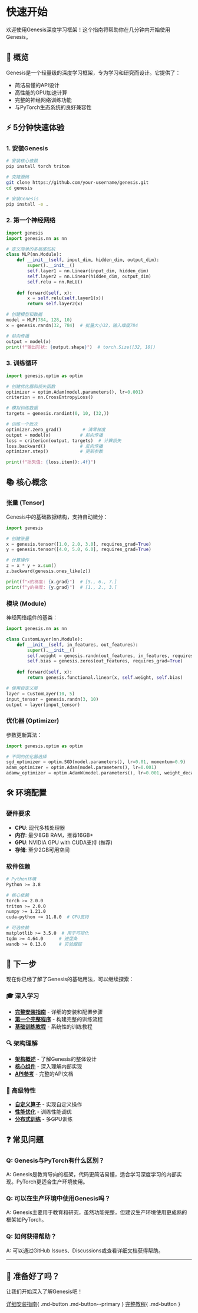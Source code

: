 # 快速开始

欢迎使用Genesis深度学习框架！这个指南将帮助你在几分钟内开始使用Genesis。

## 🎯 概览

Genesis是一个轻量级的深度学习框架，专为学习和研究而设计。它提供了：

- 简洁易懂的API设计
- 高性能的GPU加速计算
- 完整的神经网络训练功能
- 与PyTorch生态系统的良好兼容性

## ⚡ 5分钟快速体验

### 1. 安装Genesis

```bash
# 安装核心依赖
pip install torch triton

# 克隆源码
git clone https://github.com/your-username/genesis.git
cd genesis

# 安装Genesis
pip install -e .
```

### 2. 第一个神经网络

```python
import genesis
import genesis.nn as nn

# 定义简单的多层感知机
class MLP(nn.Module):
    def __init__(self, input_dim, hidden_dim, output_dim):
        super().__init__()
        self.layer1 = nn.Linear(input_dim, hidden_dim)
        self.layer2 = nn.Linear(hidden_dim, output_dim)
        self.relu = nn.ReLU()
    
    def forward(self, x):
        x = self.relu(self.layer1(x))
        return self.layer2(x)

# 创建模型和数据
model = MLP(784, 128, 10)
x = genesis.randn(32, 784)  # 批量大小32，输入维度784

# 前向传播
output = model(x)
print(f"输出形状: {output.shape}")  # torch.Size([32, 10])
```

### 3. 训练循环

```python
import genesis.optim as optim

# 创建优化器和损失函数
optimizer = optim.Adam(model.parameters(), lr=0.001)
criterion = nn.CrossEntropyLoss()

# 模拟训练数据
targets = genesis.randint(0, 10, (32,))

# 训练一个批次
optimizer.zero_grad()        # 清零梯度
output = model(x)           # 前向传播
loss = criterion(output, targets)  # 计算损失
loss.backward()             # 反向传播
optimizer.step()            # 更新参数

print(f"损失值: {loss.item():.4f}")
```

## 📚 核心概念

### 张量 (Tensor)
Genesis中的基础数据结构，支持自动微分：

```python
import genesis

# 创建张量
x = genesis.tensor([1.0, 2.0, 3.0], requires_grad=True)
y = genesis.tensor([4.0, 5.0, 6.0], requires_grad=True)

# 计算操作
z = x * y + x.sum()
z.backward(genesis.ones_like(z))

print(f"x的梯度: {x.grad}")  # [5., 6., 7.]
print(f"y的梯度: {y.grad}")  # [1., 2., 3.]
```

### 模块 (Module)
神经网络组件的基类：

```python
import genesis.nn as nn

class CustomLayer(nn.Module):
    def __init__(self, in_features, out_features):
        super().__init__()
        self.weight = genesis.randn(out_features, in_features, requires_grad=True)
        self.bias = genesis.zeros(out_features, requires_grad=True)
    
    def forward(self, x):
        return genesis.functional.linear(x, self.weight, self.bias)

# 使用自定义层
layer = CustomLayer(10, 5)
input_tensor = genesis.randn(3, 10)
output = layer(input_tensor)
```

### 优化器 (Optimizer)
参数更新算法：

```python
import genesis.optim as optim

# 不同的优化器选择
sgd_optimizer = optim.SGD(model.parameters(), lr=0.01, momentum=0.9)
adam_optimizer = optim.Adam(model.parameters(), lr=0.001)
adamw_optimizer = optim.AdamW(model.parameters(), lr=0.001, weight_decay=0.01)
```

## 🛠️ 环境配置

### 硬件要求

- **CPU**: 现代多核处理器
- **内存**: 最少8GB RAM，推荐16GB+
- **GPU**: NVIDIA GPU with CUDA支持 (推荐)
- **存储**: 至少2GB可用空间

### 软件依赖

```bash
# Python环境
Python >= 3.8

# 核心依赖
torch >= 2.0.0
triton >= 2.0.0
numpy >= 1.21.0
cuda-python >= 11.8.0  # GPU支持

# 可选依赖
matplotlib >= 3.5.0  # 用于可视化
tqdm >= 4.64.0      # 进度条
wandb >= 0.13.0     # 实验跟踪
```

## 📖 下一步

现在你已经了解了Genesis的基础用法，可以继续探索：

### 🎓 深入学习
- [**完整安装指南**](installation.md) - 详细的安装和配置步骤
- [**第一个完整程序**](first-steps.md) - 构建完整的训练流程
- [**基础训练教程**](../tutorials/basic-training.md) - 系统性的训练教程

### 🔍 架构理解
- [**架构概述**](../architecture/index.md) - 了解Genesis的整体设计
- [**核心组件**](../core-components/index.md) - 深入理解内部实现
- [**API参考**](../api-reference/index.md) - 完整的API文档

### 🚀 高级特性
- [**自定义算子**](../tutorials/custom-ops.md) - 实现自定义操作
- [**性能优化**](../tutorials/performance-tuning.md) - 训练性能调优
- [**分布式训练**](../neural-networks/distributed.md) - 多GPU训练

## ❓ 常见问题

### Q: Genesis与PyTorch有什么区别？
A: Genesis是教育导向的框架，代码更简洁易懂，适合学习深度学习的内部实现。PyTorch更适合生产环境使用。

### Q: 可以在生产环境中使用Genesis吗？
A: Genesis主要用于教育和研究，虽然功能完整，但建议生产环境使用更成熟的框架如PyTorch。

### Q: 如何获得帮助？
A: 可以通过GitHub Issues、Discussions或查看详细文档获得帮助。

---

## 🎉 准备好了吗？

让我们开始深入了解Genesis吧！

[详细安装指南](installation.md){ .md-button .md-button--primary }
[完整教程](../tutorials/index.md){ .md-button }